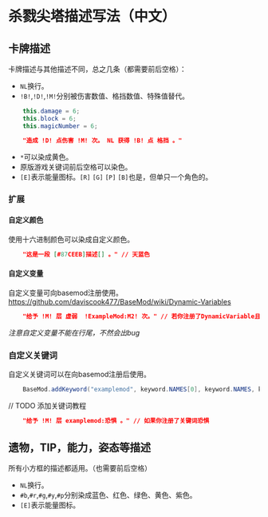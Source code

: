 # 杀戮尖塔描述写法（中文）

## 卡牌描述

卡牌描述与其他描述不同，总之几条（都需要前后空格）：
* `NL`换行。
* `!B!`,`!D!`,`!M!`分别被伤害数值、格挡数值、特殊值替代。
```java
    this.damage = 6;
    this.block = 6;
    this.magicNumber = 6;
```
```json
    "造成 !D! 点伤害 !M! 次。 NL 获得 !B! 点 格挡 。"
```
* `*`可以染成黄色。
* 原版游戏关键词前后空格可以染色。
* `[E]`表示能量图标。`[R]` `[G]` `[P]` `[B]`也是，但单只一个角色的。

### 扩展

#### 自定义颜色

使用十六进制颜色可以染成自定义颜色。
```json
    "这是一段 [#87CEEB]描述[] 。" // 天蓝色
```

#### 自定义变量

自定义变量可向basemod注册使用。
https://github.com/daviscook477/BaseMod/wiki/Dynamic-Variables

```json
    "给予 !M! 层 虚弱  !ExampleMod:M2! 次。" // 若你注册了DynamicVariable且key()返回“ExampleMod:M2”
```
*注意自定义变量不能在行尾，不然会出bug*

### 自定义关键词

自定义关键词可以在向basemod注册后使用。
```java
    BaseMod.addKeyword("examplemod", keyword.NAMES[0], keyword.NAMES, keyword.DESCRIPTION);
```

// TODO 添加关键词教程

```json
    "给予 !M! 层 examplemod:恐惧 。" // 如果你注册了关键词恐惧
```

## 遗物，TIP，能力，姿态等描述

所有小方框的描述都适用。（也需要前后空格）

* `NL`换行。
* `#b`,`#r`,`#g`,`#y`,`#p`分别染成蓝色、红色、绿色、黄色、紫色。
* `[E]`表示能量图标。